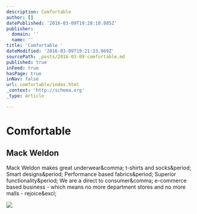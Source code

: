 ```yaml
---
description: Comfortable
author: []
datePublished: '2016-03-09T19:28:10.885Z'
publisher:
  domain: ''
  name: ''
title: 'Comfortable '
dateModified: '2016-03-09T19:21:33.969Z'
sourcePath: _posts/2016-03-09-comfortable.md
published: true
inFeed: true
hasPage: true
inNav: false
url: comfortable/index.html
_context: 'http://schema.org'
_type: Article

---
```

# Comfortable 

<article style=""><h1>Mack Weldon</h1><p>Mack Weldon makes great underwear&amp;comma; t-shirts and socks&amp;period; Smart designs&amp;period; Performance based fabrics&amp;period; Superior functionality&amp;period; We are a direct to consumer&amp;comma; e-commerce based business - which means no more department stores and no more malls - rejoice&amp;excl;</p><img src="http://www.mackweldon.com/assets/logo_big_gray.jpg" /></article>